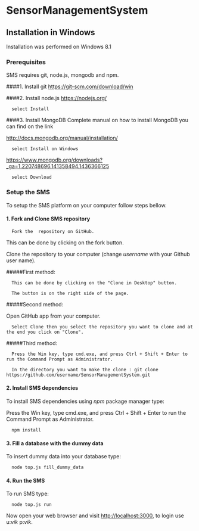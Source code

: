 SensorManagementSystem
======================


## Installation in Windows
Installation was performed on Windows 8.1   


### Prerequisites  

SMS requires git, node.js, mongodb and npm.


####1. Install git
https://git-scm.com/download/win


####2. Install node.js
https://nodejs.org/

      select Install


####3. Install MongoDB
Complete manual on how to install MongoDB you can find on the link 
  
  http://docs.mongodb.org/manual/installation/ 
  
      select Install on Windows

https://www.mongodb.org/downloads?_ga=1.220748696.141358494.1436366125 

      select Download


### Setup the SMS
To setup the SMS platform on your computer follow steps bellow.


#### 1. Fork and Clone SMS repository

      Fork the  repository on GitHub. 
  
This can be done by clicking on the fork button.
  
  Clone the repository to your computer (change _username_ with your Github user name).
  
#####First method:

      This can be done by clicking on the "Clone in Desktop" button. 
  
      The button is on the right side of the page.

#####Second method:
  
  Open GitHub app from your computer. 
  
      Select Clone then you select the repository you want to clone and at the end you click on "Clone".
  
#####Third method:
  
      Press the Win key, type cmd.exe, and press Ctrl + Shift + Enter to run the Command Prompt as Administrator.   
    
      In the directory you want to make the clone : git clone https://github.com/username/SensorManagementSystem.git
  
 


#### 2. Install SMS dependencies
To install SMS dependencies using _npm_ package manager type:

Press the Win key, type cmd.exe, and press Ctrl + Shift + Enter to run the Command Prompt as Administrator.
  
      npm install


#### 3. Fill a database with the dummy data
To insert dummy data into your database type:
   
      node top.js fill_dummy_data


#### 4. Run the SMS
 To run SMS type:

      node top.js run 

Now open your web browser and visit [http://localhost:3000](http://localhost:3000/), to login use u:_vik_  p:_vik_.

